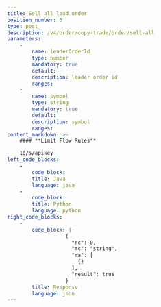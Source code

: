 ```yaml
---
title: Sell all lead order
position_number: 6
type: post
description: /v4/order/copy-trade/order/sell-all
parameters:
    -
        name: leaderOrderId
        type: number
        mandatory: true
        default:
        description: leader order id
        ranges:
    -
        name: symbol
        type: string
        mandatory: true
        default:
        description: symbol
        ranges:
content_markdown: >-
    #### **Limit Flow Rules**

    10/s/apikey
left_code_blocks:
    -
        code_block:
        title: Java
        language: java
    -
        code_block:
        title: Python
        language: python
right_code_blocks:
    -
        code_block: |-
                   {
                     "rc": 0,
                     "mc": "string",
                     "ma": [
                       {}
                     ],
                     "result": true
                   }
        title: Response
        language: json
---
```

